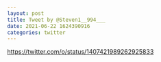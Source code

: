 ```yaml
--- 
layout: post 
title: Tweet by @Steven1__994___ 
date: 2021-06-22 1624390916 
categories: twitter 
--- 
```

https://twitter.com/o/status/1407421989262925833